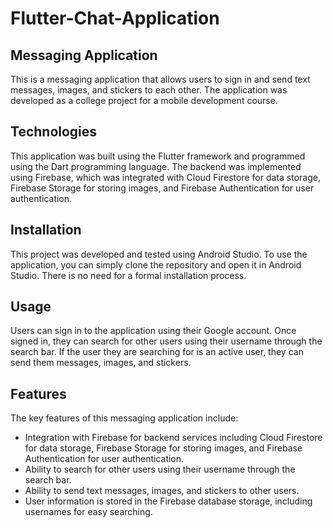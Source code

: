 # Flutter-Chat-Application

## Messaging Application
This is a messaging application that allows users to sign in and send text messages, images, and stickers to each other. The application was developed as a college project for a mobile development course.

## Technologies
This application was built using the Flutter framework and programmed using the Dart programming language. The backend was implemented using Firebase, which was integrated with Cloud Firestore for data storage, Firebase Storage for storing images, and Firebase Authentication for user authentication.

## Installation
This project was developed and tested using Android Studio. To use the application, you can simply clone the repository and open it in Android Studio. There is no need for a formal installation process.

## Usage
Users can sign in to the application using their Google account. Once signed in, they can search for other users using their username through the search bar. If the user they are searching for is an active user, they can send them messages, images, and stickers.

## Features
The key features of this messaging application include:

- Integration with Firebase for backend services including Cloud Firestore for data storage, Firebase Storage for storing images, and Firebase Authentication for user authentication.
- Ability to search for other users using their username through the search bar.
- Ability to send text messages, images, and stickers to other users.
- User information is stored in the Firebase database storage, including usernames for easy searching.

